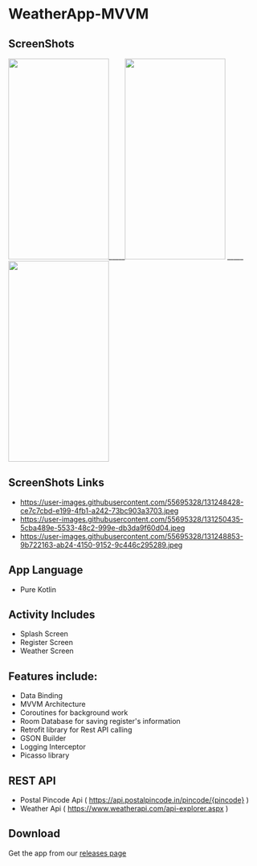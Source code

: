 # WeatherApp-MVVM

## ScreenShots

<img src="https://user-images.githubusercontent.com/55695328/131248428-ce7c7cbd-e199-4fb1-a242-73bc903a3703.jpeg" width="200" height="400">_____<img src="https://user-images.githubusercontent.com/55695328/131250435-5cba489e-5533-48c2-999e-db3da9f60d04.jpeg" width="200" height="400">
_____<img src="https://user-images.githubusercontent.com/55695328/131248853-9b722163-ab24-4150-9152-9c446c295289.jpeg" width="200" height="400">


## ScreenShots Links
* https://user-images.githubusercontent.com/55695328/131248428-ce7c7cbd-e199-4fb1-a242-73bc903a3703.jpeg
* https://user-images.githubusercontent.com/55695328/131250435-5cba489e-5533-48c2-999e-db3da9f60d04.jpeg
* https://user-images.githubusercontent.com/55695328/131248853-9b722163-ab24-4150-9152-9c446c295289.jpeg

## App Language
* Pure Kotlin

## Activity Includes
* Splash Screen
* Register Screen
* Weather Screen


## Features include:
* Data Binding
* MVVM Architecture
* Coroutines for background work
* Room Database for saving register's information
* Retrofit library for Rest API calling
* GSON Builder
* Logging Interceptor
* Picasso library

## REST API
* Postal Pincode Api ( https://api.postalpincode.in/pincode/{pincode} )
* Weather Api ( https://www.weatherapi.com/api-explorer.aspx )

## Download
Get the app from our [releases page](https://github.com/Ani10Dec/WeatherApp-MVVM/releases)

